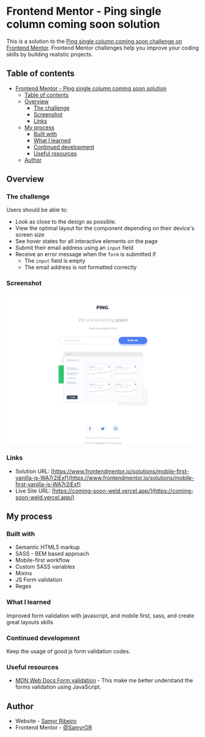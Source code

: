 # Frontend Mentor - Ping single column coming soon solution

This is a solution to the [Ping single column coming soon challenge on Frontend Mentor](https://www.frontendmentor.io/challenges/article-preview-component-dYBN_pYFT). Frontend Mentor challenges help you improve your coding skills by building realistic projects.

## Table of contents

- [Frontend Mentor - Ping single column coming soon solution](#frontend-mentor---ping-single-column-coming-soon-solution)
	- [Table of contents](#table-of-contents)
	- [Overview](#overview)
		- [The challenge](#the-challenge)
		- [Screenshot](#screenshot)
		- [Links](#links)
	- [My process](#my-process)
		- [Built with](#built-with)
		- [What I learned](#what-i-learned)
		- [Continued development](#continued-development)
		- [Useful resources](#useful-resources)
	- [Author](#author)

## Overview

### The challenge

Users should be able to:

- Look as close to the design as possible.
- View the optimal layout for the component depending on their device's screen size
- See hover states for all interactive elements on the page
- Submit their email address using an `input` field
- Receive an error message when the `form` is submitted if
  - The `input` field is empty
  - The email address is not formatted correctly

### Screenshot

![](./assets/images/screenshot.jpeg)

### Links

- Solution URL: [https://www.frontendmentor.io/solutions/mobile-first-vanilla-js-WA7r2iExf](https://www.frontendmentor.io/solutions/mobile-first-vanilla-js-WA7r2iExf)
- Live Site URL: [https://coming-soon-weld.vercel.app/](https://coming-soon-weld.vercel.app/)

## My process

### Built with

- Semantic HTML5 markup
- SASS - BEM based approach
- Mobile-first workflow
- Custom SASS variables
- Mixins
- JS Form validation
- Regex

### What I learned

Improved form validation with javascript, and mobile first, sass, and create great layouts skills

### Continued development

Keep the usage of good js form validation codes.

### Useful resources

- [MDN Web Docs Form validation](https://developer.mozilla.org/en-US/docs/Learn/Forms/Form_validation) - This make me better understand the forms validation using JavaScript.

## Author

- Website - [Samyr Ribeiro](https://samyror.github.io/)
- Frontend Mentor - [@SamyrOR](https://www.frontendmentor.io/profile/SamyrOR)
